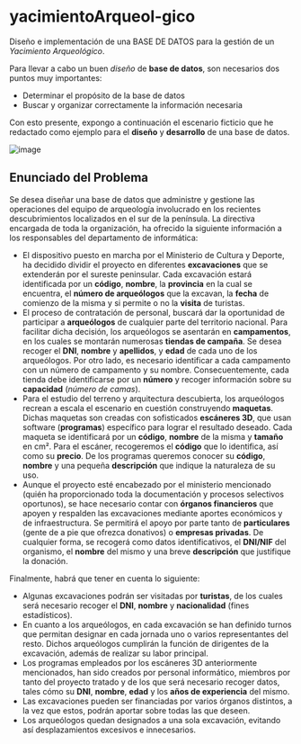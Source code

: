 # yacimientoArqueol-gico
Diseño e implementación de una BASE DE DATOS para la gestión de un *Yacimiento Arqueológico*.

Para llevar a cabo un buen *diseño* de **base de datos**, son necesarios dos puntos muy importantes:
- Determinar el propósito de la base de datos
- Buscar y organizar correctamente la información necesaria

Con esto presente, expongo a continuación el escenario ficticio que he redactado como ejemplo para el **diseño** y **desarrollo** de una base de datos.

![image](https://user-images.githubusercontent.com/72009355/166812476-89b8f78e-f112-4f28-a0b7-1445f0822c00.png)

## Enunciado del Problema
Se desea diseñar una base de datos que administre y gestione las operaciones del equipo de arqueología involucrado en los recientes descubrimientos localizados en el sur de la península. La directiva encargada de toda la organización, ha ofrecido la siguiente información a los responsables del departamento de informática:
- El dispositivo puesto en marcha por el Ministerio de Cultura y Deporte, ha
decidido dividir el proyecto en diferentes **excavaciones** que se extenderán por
el sureste peninsular. Cada excavación estará identificada por un **código**,
**nombre**, la **provincia** en la cual se encuentra, el **número de arqueólogos** que la
excavan, la **fecha** de comienzo de la misma y si permite o no la **visita** de turistas.
- El proceso de contratación de personal, buscará dar la oportunidad de
participar a **arqueólogos** de cualquier parte del territorio nacional. Para facilitar
dicha decisión, los arqueólogos se asentarán en **campamentos**, en los cuales se
montarán numerosas **tiendas de campaña**. Se desea recoger el **DNI**, **nombre** y
**apellidos**, y **edad** de cada uno de los arqueólogos. Por otro lado, es necesario
identificar a cada campamento con un número de campamento y su nombre.
Consecuentemente, cada tienda debe identificarse por un **número** y recoger
información sobre su **capacidad** (*número de camas*).
- Para el estudio del terreno y arquitectura descubierta, los arqueólogos recrean
a escala el escenario en cuestión construyendo **maquetas**. Dichas maquetas
son creadas con sofisticados **escáneres 3D**, que usan software (**programas**)
específico para lograr el resultado deseado. Cada maqueta se identificará por
un **código**, **nombre** de la misma y **tamaño** en cm². Para el escáner,
recogeremos el **código** que lo identifica, así como su **precio**. De los programas
queremos conocer su **código**, **nombre** y una pequeña **descripción** que indique
la naturaleza de su uso.
- Aunque el proyecto esté encabezado por el ministerio mencionado (quién ha
proporcionado toda la documentación y procesos selectivos oportunos), se hace
necesario contar con **órganos financieros** que apoyen y respalden las
excavaciones mediante aportes económicos y de infraestructura. Se permitirá el
apoyo por parte tanto de **particulares** (gente de a pie que ofrezca donativos) o
**empresas privadas**. De cualquier forma, se recogerá como datos identificativos,
el **DNI/NIF** del organismo, el **nombre** del mismo y una breve **descripción** que
justifique la donación.

Finalmente, habrá que tener en cuenta lo siguiente:
- Algunas excavaciones podrán ser visitadas por **turistas**, de los cuales será
necesario recoger el **DNI**, **nombre** y **nacionalidad** (fines estadísticos).
- En cuanto a los arqueólogos, en cada excavación se han definido turnos que
permitan designar en cada jornada uno o varios representantes del resto.
Dichos arqueólogos cumplirán la función de dirigentes de la excavación,
además de realizar su labor principal.
- Los programas empleados por los escáneres 3D anteriormente mencionados,
han sido creados por personal informático, miembros por tanto del proyecto
tratado y de los que será necesario recoger datos, tales cómo su **DNI**, **nombre**,
**edad** y los **años de experiencia** del mismo.
- Las excavaciones pueden ser financiadas por varios órganos distintos, a la vez
que estos, podrán aportar sobre todas las que deseen.
- Los arqueólogos quedan designados a una sola excavación, evitando
así desplazamientos excesivos e innecesarios.
